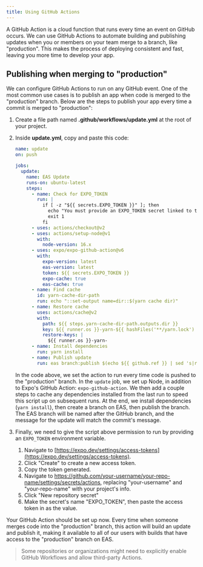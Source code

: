```yaml
---
title: Using GitHub Actions
---
```


A GitHub Action is a cloud function that runs every time an event on GitHub occurs. We can use GitHub Actions to automate building and publishing updates when you or members on your team merge to a branch, like "production". This makes the process of deploying consistent and fast, leaving you more time to develop your app.

## Publishing when merging to "production"

We can configure GitHub Actions to run on any GitHub event. One of the most common use cases is to publish an app when code is merged to the "production" branch. Below are the steps to publish your app every time a commit is merged to "production":

1. Create a file path named **.github/workflows/update.yml** at the root of your project.
2. Inside **update.yml**, copy and paste this code:

   ```yaml
   name: update
   on: push

   jobs:
     update:
       name: EAS Update
       runs-on: ubuntu-latest
       steps:
         - name: Check for EXPO_TOKEN
           run: |
             if [ -z "${{ secrets.EXPO_TOKEN }}" ]; then
               echo "You must provide an EXPO_TOKEN secret linked to this project's Expo account in this repo's secrets. Learn more: https://docs.expo.dev/eas-update/github-actions"
               exit 1
             fi
         - uses: actions/checkout@v2
         - uses: actions/setup-node@v1
           with:
             node-version: 16.x
         - uses: expo/expo-github-action@v6
           with:
             expo-version: latest
             eas-version: latest
             token: ${{ secrets.EXPO_TOKEN }}
             expo-cache: true
             eas-cache: true
         - name: Find cache
           id: yarn-cache-dir-path
           run: echo "::set-output name=dir::$(yarn cache dir)"
         - name: Restore cache
           uses: actions/cache@v2
           with:
             path: ${{ steps.yarn-cache-dir-path.outputs.dir }}
             key: ${{ runner.os }}-yarn-${{ hashFiles('**/yarn.lock') }}
             restore-keys: |
               ${{ runner.os }}-yarn-
         - name: Install dependencies
           run: yarn install
         - name: Publish update
           run: eas branch:publish $(echo ${{ github.ref }} | sed 's|refs/heads/||') --message "${{ github.event.head_commit.message }}"
   ```

   In the code above, we set the action to run every time code is pushed to the "production" branch. In the `update` job, we set up Node, in addition to Expo's GitHub Action: `expo-github-action`. We then add a couple steps to cache any dependencies installed from the last run to speed this script up on subsequent runs. At the end, we install dependencies (`yarn install`), then create a branch on EAS, then publish the branch. The EAS branch will be named after the GitHub branch, and the message for the update will match the commit's message.

3. Finally, we need to give the script above permission to run by providing an `EXPO_TOKEN` environment variable.
   1. Navigate to [https://expo.dev/settings/access-tokens](https://expo.dev/settings/access-tokens).
   2. Click "Create" to create a new access token.
   3. Copy the token generated.
   4. Navigate to https://github.com/your-username/your-repo-name/settings/secrets/actions, replacing "your-username" and "your-repo-name" with your project's info.
   5. Click "New repository secret"
   6. Make the secret's name "EXPO_TOKEN", then paste the access token in as the value.

Your GitHub Action should be set up now. Every time when someone merges code into the "production" branch, this action will build an update and publish it, making it available to all of our users with builds that have access to the "production" branch on EAS.

> Some repositories or organizations might need to explicitly enable GitHub Workflows and allow third-party Actions.
